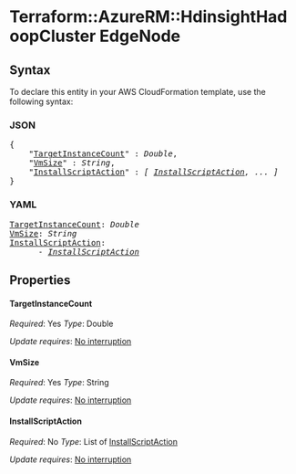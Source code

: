 # Terraform::AzureRM::HdinsightHadoopCluster EdgeNode

## Syntax

To declare this entity in your AWS CloudFormation template, use the following syntax:

### JSON

<pre>
{
    "<a href="#targetinstancecount" title="TargetInstanceCount">TargetInstanceCount</a>" : <i>Double</i>,
    "<a href="#vmsize" title="VmSize">VmSize</a>" : <i>String</i>,
    "<a href="#installscriptaction" title="InstallScriptAction">InstallScriptAction</a>" : <i>[ <a href="edgenode-installscriptaction.md">InstallScriptAction</a>, ... ]</i>
}
</pre>

### YAML

<pre>
<a href="#targetinstancecount" title="TargetInstanceCount">TargetInstanceCount</a>: <i>Double</i>
<a href="#vmsize" title="VmSize">VmSize</a>: <i>String</i>
<a href="#installscriptaction" title="InstallScriptAction">InstallScriptAction</a>: <i>
      - <a href="edgenode-installscriptaction.md">InstallScriptAction</a></i>
</pre>

## Properties

#### TargetInstanceCount

_Required_: Yes
_Type_: Double

_Update requires_: [No interruption](https://docs.aws.amazon.com/AWSCloudFormation/latest/UserGuide/using-cfn-updating-stacks-update-behaviors.html#update-no-interrupt)

#### VmSize

_Required_: Yes
_Type_: String

_Update requires_: [No interruption](https://docs.aws.amazon.com/AWSCloudFormation/latest/UserGuide/using-cfn-updating-stacks-update-behaviors.html#update-no-interrupt)

#### InstallScriptAction

_Required_: No
_Type_: List of <a href="edgenode-installscriptaction.md">InstallScriptAction</a>

_Update requires_: [No interruption](https://docs.aws.amazon.com/AWSCloudFormation/latest/UserGuide/using-cfn-updating-stacks-update-behaviors.html#update-no-interrupt)

